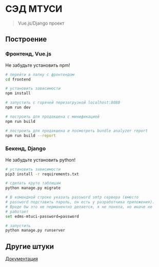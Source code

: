 # СЭД МТУСИ

> Vue.js/Django проект

## Построение

### Фронтенд, Vue.js

Не забудьте установить npm!

``` bash
# перейти в папку с фронтендом
cd frontend

# установить зависимости
npm install

# запустить с горячей перезагрузкой localhost:8080
npm run dev

# построить для продакшена с минификацией
npm run build

# построить для продакшена и посмотреть bundle analyzer report
npm run build --report
```

### Бекенд, Django

Не забудьте установить python!

``` bash
# установить зависимости
pip3 install -r requirements.txt

# сделать круто таблицам
python manage.py migrate

# В командной строке указать password smtp сервера (вместо
# password подставить пароль, он есть у разработчика приложения).
# Вроде бы это не перманентно делается, я не поняла, но иначе не
# работает
set edms-mtuci-password=password

# запустить
python manage.py runserver
```

## Другие штуки

[Документация](edms-mtuci.herokuapp.ru/docs "edms-mtuci.herokuapp.ru/docs")
